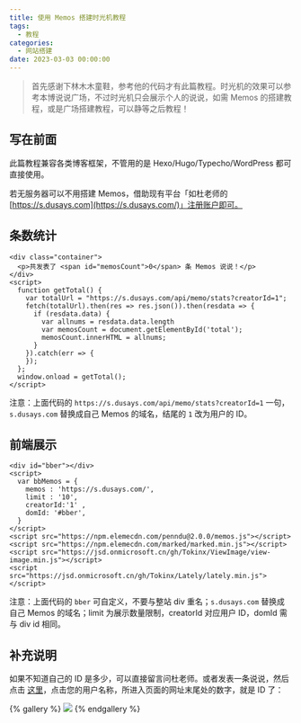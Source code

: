 ```yaml
---
title: 使用 Memos 搭建时光机教程
tags:
  - 教程
categories:
  - 网站搭建
date: 2023-03-03 00:00:00
---
```


> 首先感谢下林木木童鞋，参考他的代码才有此篇教程。时光机的效果可以参考本博说说广场，不过时光机只会展示个人的说说，如需 Memos 的搭建教程，或是广场搭建教程，可以静等之后教程！

<!-- more -->

## 写在前面

此篇教程兼容各类博客框架，不管用的是 Hexo/Hugo/Typecho/WordPress 都可直接使用。

若无服务器可以不用搭建 Memos，借助现有平台「如杜老师的 [https://s.dusays.com](https://s.dusays.com/)」注册账户即可。

## 条数统计

```
<div class="container">
  <p>共发表了 <span id="memosCount">0</span> 条 Memos 说说！</p>
</div>
<script>
  function getTotal() {
    var totalUrl = "https://s.dusays.com/api/memo/stats?creatorId=1";
    fetch(totalUrl).then(res => res.json()).then(resdata => {
      if (resdata.data) {
        var allnums = resdata.data.length
        var memosCount = document.getElementById('total');
        memosCount.innerHTML = allnums;
      }
    }).catch(err => {
    });
  };
  window.onload = getTotal();
</script>
```

注意：上面代码的 `https://s.dusays.com/api/memo/stats?creatorId=1` 一句，`s.dusays.com` 替换成自己 Memos 的域名，结尾的 `1` 改为用户的 ID。

## 前端展示

```
<div id="bber"></div>
<script>
  var bbMemos = {
    memos : 'https://s.dusays.com/',
    limit : '10',
    creatorId:'1' ,
    domId: '#bber',
  }
</script>
<script src="https://npm.elemecdn.com/penndu@2.0.0/memos.js"></script>
<script src="https://npm.elemecdn.com/marked/marked.min.js"></script>
<script src="https://jsd.onmicrosoft.cn/gh/Tokinx/ViewImage/view-image.min.js"></script>
<script src="https://jsd.onmicrosoft.cn/gh/Tokinx/Lately/lately.min.js"></script>
```

注意：上面代码的 `bber` 可自定义，不要与整站 div 重名；`s.dusays.com` 替换成自己 Memos 的域名；limit 为展示数量限制，creatorId 对应用户 ID，domId 需与 div id 相同。

## 补充说明

如果不知道自己的 ID 是多少，可以直接留言问杜老师。或者发表一条说说，然后点击 [这里](https://s.dusays.com/explore)，点击您的用户名称，所进入页面的网址末尾处的数字，就是 ID 了：

{% gallery %}
![](https://cdn.dusays.com/2023/03/561-1.jpg)
{% endgallery %}